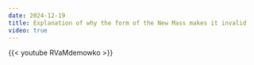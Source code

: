 ```yaml
---
date: 2024-12-19
title: Explanation of why the form of the New Mass makes it invalid
video: true
---
```



{{< youtube RVaMdemowko >}}
